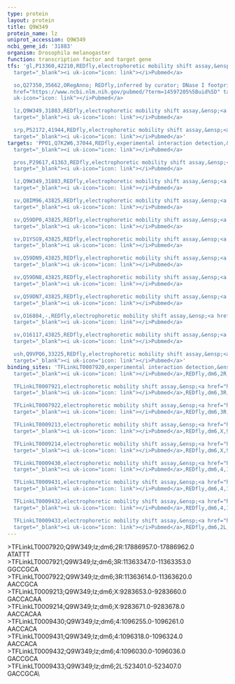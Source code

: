 ```yaml
---
type: protein
layout: protein
title: Q9W349
protein_name: lz
uniprot_accession: Q9W349
ncbi_gene_id: '31883'
organism: Drosophila melanogaster
function: transcription factor and target gene
tfs: 'gl,P13360,42210,REDfly,electrophoretic mobility shift assay,&ensp;<a href="https://www.ncbi.nlm.nih.gov/pubmed/?term=14597205%5Buid%5D"
  target="_blank"><i uk-icon="icon: link"></i>Pubmed</a>

  so,Q27350,35662,ORegAnno; REDfly,inferred by curator; DNase I footprinting,&ensp;<a
  href="https://www.ncbi.nlm.nih.gov/pubmed/?term=14597205%5Buid%5D" target="_blank"><i
  uk-icon="icon: link"></i>Pubmed</a>

  lz,Q9W349,31883,REDfly,electrophoretic mobility shift assay,&ensp;<a href="https://www.ncbi.nlm.nih.gov/pubmed/?term=17418114%5Buid%5D"
  target="_blank"><i uk-icon="icon: link"></i>Pubmed</a>

  srp,P52172,41944,REDfly,electrophoretic mobility shift assay,&ensp;<a href="https://www.ncbi.nlm.nih.gov/pubmed/?term=17418114%5Buid%5D"
  target="_blank"><i uk-icon="icon: link"></i>Pubmed</a>'
targets: 'PPO1,Q7K2W6,37044,REDfly,experimental interaction detection,&ensp;<a href="https://www.ncbi.nlm.nih.gov/pubmed/?term=17417793%5Buid%5D"
  target="_blank"><i uk-icon="icon: link"></i>Pubmed</a>

  pros,P29617,41363,REDfly,electrophoretic mobility shift assay,&ensp;<a href="https://www.ncbi.nlm.nih.gov/pubmed/?term=11051550%5Buid%5D"
  target="_blank"><i uk-icon="icon: link"></i>Pubmed</a>

  lz,Q9W349,31883,REDfly,electrophoretic mobility shift assay,&ensp;<a href="https://www.ncbi.nlm.nih.gov/pubmed/?term=17418114%5Buid%5D"
  target="_blank"><i uk-icon="icon: link"></i>Pubmed</a>

  sv,Q8IM96,43825,REDfly,electrophoretic mobility shift assay,&ensp;<a href="https://www.ncbi.nlm.nih.gov/pubmed/?term=11051549%5Buid%5D"
  target="_blank"><i uk-icon="icon: link"></i>Pubmed</a>

  sv,Q59DP0,43825,REDfly,electrophoretic mobility shift assay,&ensp;<a href="https://www.ncbi.nlm.nih.gov/pubmed/?term=11051549%5Buid%5D"
  target="_blank"><i uk-icon="icon: link"></i>Pubmed</a>

  sv,D1YSG9,43825,REDfly,electrophoretic mobility shift assay,&ensp;<a href="https://www.ncbi.nlm.nih.gov/pubmed/?term=11051549%5Buid%5D"
  target="_blank"><i uk-icon="icon: link"></i>Pubmed</a>

  sv,Q59DN9,43825,REDfly,electrophoretic mobility shift assay,&ensp;<a href="https://www.ncbi.nlm.nih.gov/pubmed/?term=11051549%5Buid%5D"
  target="_blank"><i uk-icon="icon: link"></i>Pubmed</a>

  sv,Q59DN8,43825,REDfly,electrophoretic mobility shift assay,&ensp;<a href="https://www.ncbi.nlm.nih.gov/pubmed/?term=11051549%5Buid%5D"
  target="_blank"><i uk-icon="icon: link"></i>Pubmed</a>

  sv,Q59DN7,43825,REDfly,electrophoretic mobility shift assay,&ensp;<a href="https://www.ncbi.nlm.nih.gov/pubmed/?term=11051549%5Buid%5D"
  target="_blank"><i uk-icon="icon: link"></i>Pubmed</a>

  sv,O16804,-,REDfly,electrophoretic mobility shift assay,&ensp;<a href="https://www.ncbi.nlm.nih.gov/pubmed/?term=11051549%5Buid%5D"
  target="_blank"><i uk-icon="icon: link"></i>Pubmed</a>

  sv,O16117,43825,REDfly,electrophoretic mobility shift assay,&ensp;<a href="https://www.ncbi.nlm.nih.gov/pubmed/?term=11051549%5Buid%5D"
  target="_blank"><i uk-icon="icon: link"></i>Pubmed</a>

  ush,Q9VPQ6,33225,REDfly,electrophoretic mobility shift assay,&ensp;<a href="https://www.ncbi.nlm.nih.gov/pubmed/?term=16730345%5Buid%5D"
  target="_blank"><i uk-icon="icon: link"></i>Pubmed</a>'
binding_sites: 'TFLinkLT0007920,experimental interaction detection,&ensp;<a href="https://www.ncbi.nlm.nih.gov/pubmed/?term=17417793%5Buid%5D"
  target="_blank"><i uk-icon="icon: link"></i>Pubmed</a>,REDfly,dm6,2R,17886957,17886962,-

  TFLinkLT0007921,electrophoretic mobility shift assay,&ensp;<a href="https://www.ncbi.nlm.nih.gov/pubmed/?term=11051550%5Buid%5D"
  target="_blank"><i uk-icon="icon: link"></i>Pubmed</a>,REDfly,dm6,3R,11363347,11363353,-

  TFLinkLT0007922,electrophoretic mobility shift assay,&ensp;<a href="https://www.ncbi.nlm.nih.gov/pubmed/?term=11051550%5Buid%5D"
  target="_blank"><i uk-icon="icon: link"></i>Pubmed</a>,REDfly,dm6,3R,11363614,11363620,-

  TFLinkLT0009213,electrophoretic mobility shift assay,&ensp;<a href="https://www.ncbi.nlm.nih.gov/pubmed/?term=17418114%5Buid%5D"
  target="_blank"><i uk-icon="icon: link"></i>Pubmed</a>,REDfly,dm6,X,9283653,9283660,-

  TFLinkLT0009214,electrophoretic mobility shift assay,&ensp;<a href="https://www.ncbi.nlm.nih.gov/pubmed/?term=17418114%5Buid%5D"
  target="_blank"><i uk-icon="icon: link"></i>Pubmed</a>,REDfly,dm6,X,9283671,9283678,-

  TFLinkLT0009430,electrophoretic mobility shift assay,&ensp;<a href="https://www.ncbi.nlm.nih.gov/pubmed/?term=11051549%5Buid%5D"
  target="_blank"><i uk-icon="icon: link"></i>Pubmed</a>,REDfly,dm6,4,1096255,1096261,-

  TFLinkLT0009431,electrophoretic mobility shift assay,&ensp;<a href="https://www.ncbi.nlm.nih.gov/pubmed/?term=11051549%5Buid%5D"
  target="_blank"><i uk-icon="icon: link"></i>Pubmed</a>,REDfly,dm6,4,1096318,1096324,-

  TFLinkLT0009432,electrophoretic mobility shift assay,&ensp;<a href="https://www.ncbi.nlm.nih.gov/pubmed/?term=11051549%5Buid%5D"
  target="_blank"><i uk-icon="icon: link"></i>Pubmed</a>,REDfly,dm6,4,1096030,1096036,-

  TFLinkLT0009433,electrophoretic mobility shift assay,&ensp;<a href="https://www.ncbi.nlm.nih.gov/pubmed/?term=16730345%5Buid%5D"
  target="_blank"><i uk-icon="icon: link"></i>Pubmed</a>,REDfly,dm6,2L,523401,523407,-'
---
```

\>TFLinkLT0007920;Q9W349;lz;dm6;2R:17886957.0-17886962.0\ATATTT\\>TFLinkLT0007921;Q9W349;lz;dm6;3R:11363347.0-11363353.0\GGCCGCA\\>TFLinkLT0007922;Q9W349;lz;dm6;3R:11363614.0-11363620.0\AACCGCA\\>TFLinkLT0009213;Q9W349;lz;dm6;X:9283653.0-9283660.0\GACCACAA\\>TFLinkLT0009214;Q9W349;lz;dm6;X:9283671.0-9283678.0\AACCACAA\\>TFLinkLT0009430;Q9W349;lz;dm6;4:1096255.0-1096261.0\AACCACA\\>TFLinkLT0009431;Q9W349;lz;dm6;4:1096318.0-1096324.0\AACCACA\\>TFLinkLT0009432;Q9W349;lz;dm6;4:1096030.0-1096036.0\GACCGCA\\>TFLinkLT0009433;Q9W349;lz;dm6;2L:523401.0-523407.0\GACCGCA\